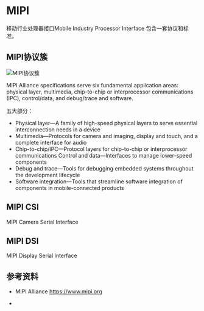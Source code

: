 # MIPI

移动行业处理器接口Mobile Industry Processor Interface
包含一套协议和标准。

## MIPI协议簇

![MIPI协议簇](https://www.mipi.org/sites/default/files/MIPI_MultimediaSpecifications__Oct17._0.jpg)

MIPI Alliance specifications serve six fundamental application areas: physical layer, multimedia, chip-to-chip or interprocessor communications (IPC), control/data, and debug/trace and software.


五大部分：
- Physical layer—A family of high-speed physical layers to serve essential interconnection needs in a device
- Multimedia—Protocols for camera and imaging, display and touch, and a complete interface for audio
- Chip-to-chip/IPC—Protocol layers for chip-to-chip or interprocessor communications
Control and data—Interfaces to manage lower-speed components 
- Debug and trace—Tools for debugging embedded systems throughout the development lifecycle
- Software integration—Tools that streamline software integration of components in mobile-connected products


## MIPI CSI
MIPI Camera Serial Interface


## MIPI DSI
MIPI Display Serial Interface


## 参考资料
- MIPI Alliance
https://www.mipi.org

- 


